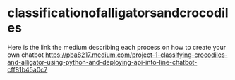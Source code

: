 # classificationofalligatorsandcrocodiles

Here is the link the medium describing each process on how to create your own chatbot
https://pba8217.medium.com/project-1-classifying-crocodiles-and-alligator-using-python-and-deploying-api-into-line-chatbot-cff81b45a0c7
